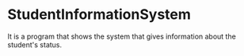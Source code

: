 # StudentInformationSystem
It is a program that shows the system that gives information about the student's status.
